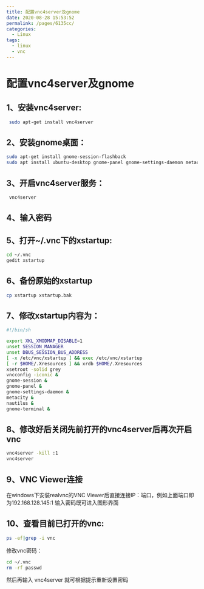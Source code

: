 ```yaml
---
title: 配置vnc4server及gnome
date: 2020-08-28 15:53:52
permalink: /pages/6135cc/
categories: 
  - Linux
tags: 
  - linux
  - vnc
---
```

<script>
(function(){
    var bp = document.createElement('script');
    var curProtocol = window.location.protocol.split(':')[0];
    if (curProtocol === 'https'){
   bp.src = 'https://zz.bdstatic.com/linksubmit/push.js';
  }
  else{
  bp.src = 'http://push.zhanzhang.baidu.com/push.js';
  }
    var s = document.getElementsByTagName("script")[0];
    s.parentNode.insertBefore(bp, s);
})();
</script>


# 配置vnc4server及gnome


## 1、安装vnc4server:
```bash
 sudo apt-get install vnc4server
```
## 2、安装gnome桌面：
```bash
sudo apt-get install gnome-session-flashback
sudo apt install ubuntu-desktop gnome-panel gnome-settings-daemon metacity nautilus gnome-terminal -y
```
## 3、开启vnc4server服务：
```bash
 vnc4server
```
## 4、输入密码
## 5、打开~/.vnc下的xstartup:
```bash
cd ~/.vnc
gedit xstartup
```
## 6、备份原始的xstartup
```bash
cp xstartup xstartup.bak
```
## 7、修改xstartup内容为：
```bash
#!/bin/sh

export XKL_XMODMAP_DISABLE=1
unset SESSION_MANAGER
unset DBUS_SESSION_BUS_ADDRESS
[ -x /etc/vnc/xstartup ] && exec /etc/vnc/xstartup
[ -r $HOME/.Xresources ] && xrdb $HOME/.Xresources
xsetroot -solid grey
vncconfig -iconic &
gnome-session &
gnome-panel &
gnome-settings-daemon &
metacity &
nautilus &
gnome-terminal &
```
## 8、修改好后关闭先前打开的vnc4server后再次开启vnc
```bash
vnc4server -kill :1
vnc4server
```
## 9、VNC Viewer连接
在windows下安装realvnc的VNC Viewer后直接连接IP：端口，例如上面端口即为192.168.128.145:1 输入密码既可进入图形界面

## 10、查看目前已打开的vnc:
```bash
ps -ef|grep -i vnc
```
修改vnc密码：
```bash
cd ~/.vnc
rm -rf passwd
```
然后再输入 vnc4server 就可根据提示重新设置密码
